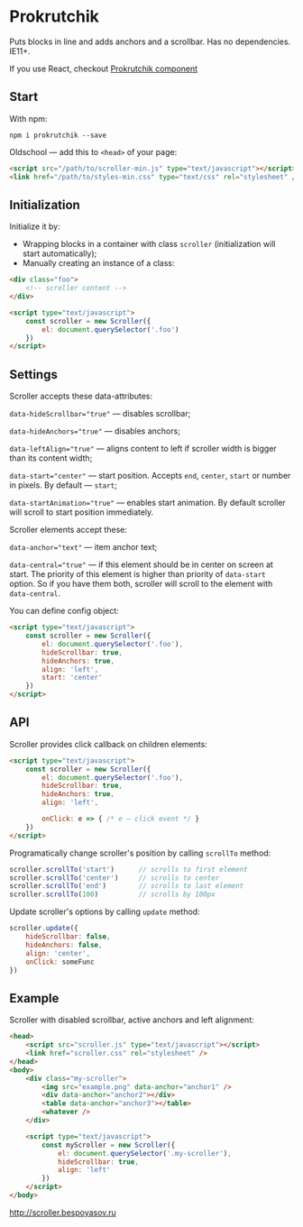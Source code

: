 # Prokrutchik

Puts blocks in line and adds anchors and a scrollbar. Has no dependencies. IE11+.

If you use React, checkout [Prokrutchik component](https://github.com/bespoyasov/react-scroller)

## Start

With npm:
```
npm i prokrutchik --save
```

Oldschool — add this to `<head>` of your page:

```html
<script src="/path/to/scroller-min.js" type="text/javascript"></script>
<link href="/path/to/styles-min.css" type="text/css" rel="stylesheet" />
```

## Initialization

Initialize it by:

* Wrapping blocks in a container with class `scroller` (initialization will start automatically);
* Manually creating an instance of a class:

```html
<div class="foo">
	<!-- scroller content -->
</div>

<script type="text/javascript"> 
	const scroller = new Scroller({ 
		el: document.querySelector('.foo') 
	})
</script>
```

## Settings

Scroller accepts these data-attributes:

`data-hideScrollbar="true"` — disables scrollbar;

`data-hideAnchors="true"` — disables anchors;

`data-leftAlign="true"` — aligns content to left if scroller width is bigger than its content width;

`data-start="center"` — start position. Accepts `end`, `center`, `start` or number in pixels. By default — `start`;

`data-startAnimation="true"` — enables start animation. By default scroller will scroll to start position immediately.


Scroller elements accept these:

`data-anchor="text"` — item anchor text;

`data-central="true"` — if this element should be in center on screen at start. The priority of this element is higher than priority of `data-start` option. So if you have them both, scroller will scroll to the element with `data-central`.


You can define config object:

```html
<script type="text/javascript">
	const scroller = new Scroller({ 
		el: document.querySelector('.foo'),
		hideScrollbar: true, 
		hideAnchors: true, 
		align: 'left',
		start: 'center'
	})
</script>
```

## API

Scroller provides click callback on children elements:

```html
<script type="text/javascript">
	const scroller = new Scroller({ 
		el: document.querySelector('.foo'),
		hideScrollbar: true, 
		hideAnchors: true, 
		align: 'left',

		onClick: e => { /* e — click event */ }
	}) 
</script>
```

Programatically change scroller's position by calling `scrollTo` method:

```javascript
scroller.scrollTo('start')		// scrolls to first element
scroller.scrollTo('center')		// scrolls to center
scroller.scrollTo('end')		// scrolls to last element
scroller.scrollTo(100)			// scrolls by 100px
```

Update scroller's options by calling `update` method:
```javascript
scroller.update({
	hideScrollbar: false, 
	hideAnchors: false, 
	align: 'center',
	onClick: someFunc
})
```

## Example

Scroller with disabled scrollbar, active anchors and left alignment:

```html
<head>
	<script src="scroller.js" type="text/javascript"></script>
	<link href="scroller.css" rel="stylesheet" /> 
</head>
<body>
	<div class="my-scroller">
		<img src="example.png" data-anchor="anchor1" />
		<div data-anchor="anchor2"></div>
		<table data-anchor="anchor3"></table>
		<whatever />
	</div>

	<script type="text/javascript">
		const myScroller = new Scroller({
			el: document.querySelector('.my-scroller'),
			hideScrollbar: true,
			align: 'left'
		})
	</script>
</body>
```

http://scroller.bespoyasov.ru
